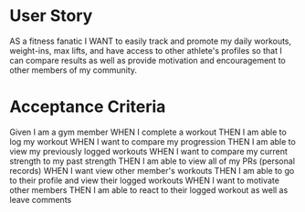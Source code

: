 # User Story

AS a fitness fanatic
I WANT to easily track and promote my daily workouts, weight-ins, max lifts, and have access to other athlete's profiles so that I can compare results as well as provide motivation and encouragement to other members of my community.  

# Acceptance Criteria

Given I am a gym member 
WHEN I complete a workout 
THEN I am able to log my workout 
WHEN I want to compare my progression 
THEN I am able to view my previously logged workouts
WHEN I want to compare my current strength to my past strength 
THEN I am able to view all of my PRs (personal records)
WHEN I want view other member's workouts
THEN I am able to go to their profile and view their logged workouts
WHEN I want to motivate other members
THEN I am able to react to their logged workout as well as leave comments
